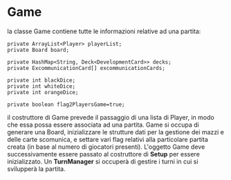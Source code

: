 # Game
la classe Game contiene tutte le informazioni relative ad una partita:

```
private ArrayList<Player> playerList;
private Board board;

private HashMap<String, Deck<DevelopmentCard>> decks;
private ExcommunicationCard[] excommunicationCards;

private int blackDice;
private int whiteDice;
private int orangeDice;

private boolean flag2PlayersGame=true;
```

il costruttore di Game prevede il passaggio di una lista di Player, in modo che essa possa essere associata ad una partita. Game si occupa di generare una Board, inizializzare le strutture dati per la gestione dei mazzi e delle carte scomunica, e settare vari flag relativi alla particolare partita creata (in base al numero di giocatori presenti).
L'oggetto Game deve successivamente essere passato al costruttore di **Setup** per essere inizializzato. Un **TurnManager** si occuperà di gestire i turni in cui si svilupperà la partita.
